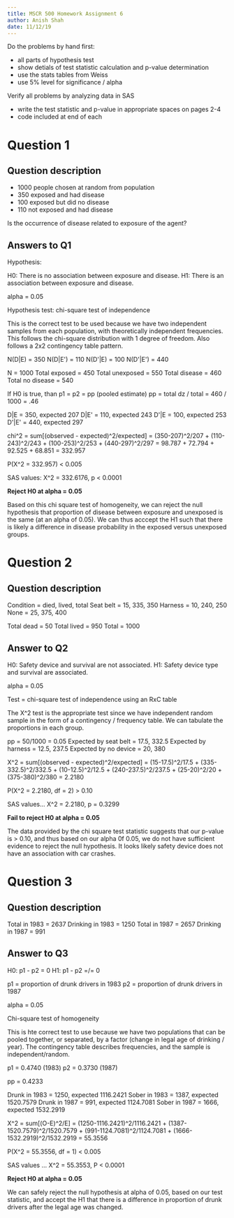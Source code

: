 ```yaml
---
title: MSCR 500 Homework Assignment 6
author: Anish Shah
date: 11/12/19
---
```


Do the problems by hand first: 

- all parts of hypothesis test
- show detials of test statistic calculation and p-value determination
- use the stats tables from Weiss
- use 5% level for significance / alpha

Verify all problems by analyzing data in SAS
- write the test statistic and p-value in appropriate spaces on pages 2-4
- code included at end of each

# Question 1 

## Question description

- 1000 people chosen at random from population
- 350 exposed and had disease
- 100 exposed but did no disease
- 110 not exposed and had disease

Is the occurrence of disease related to exposure of the agent?

## Answers to Q1

Hypothesis:

H0: There is no association between exposure and disease. 
H1: There is an association between exposure and disease. 

alpha = 0.05

Hypothesis test: chi-square test of independence

This is the correct test to be used because we have two independent samples from each population, with theoretically independent frequencies. This follows the chi-square distribution with 1 degree of freedom. Also follows a 2x2 contingency table pattern.

N(D|E) = 350
N(D|E') = 110
N(D'|E) = 100
N(D'|E') = 440

N = 1000
Total exposed = 450
Total unexposed = 550
Total disease = 460
Total no disease = 540

If H0 is true, than p1 = p2 = pp (pooled estimate)
pp = total dz / total = 460 / 1000 = .46

D|E = 350, expected 207
D|E' = 110, expected 243
D'|E = 100, expected 253
D'|E' = 440, expected 297

chi^2 = sum[(observed - expected)^2/expected]
= (350-207)^2/207 + (110-243)^2/243 + (100-253)^2/253 + (440-297)^2/297 
= 98.787 + 72.794 + 92.525 + 68.851
= 332.957

P(X^2 = 332.957) < 0.005

SAS values: X^2 = 332.6176, p < 0.0001

__Reject H0 at alpha = 0.05__

Based on this chi square test of homogeneity, we can reject the null hypothesis that proportion of disease between exposure and unexposed is the same (at an alpha of 0.05). We can thus acccept the H1 such that there is likely a difference in disease probability in the exposed versus unexposed groups.

# Question 2

## Question description

Condition = died, lived, total 
Seat belt = 15, 335, 350
Harness = 10, 240, 250
None = 25, 375, 400

Total dead = 50
Total lived = 950
Total = 1000

## Answer to Q2

H0: Safety device and survival are not associated.
H1: Safety device type and survival are associated.

alpha = 0.05

Test = chi-square test of independence using an RxC table

The X^2 test is the appropriate test since we have independent random sample in the form of a contingency / frequency table. We can tabulate the proportions in each group.

pp = 50/1000 = 0.05
Expected by seat belt = 17.5, 332.5
Expected by harness = 12.5, 237.5
Expected by no device = 20, 380

X^2 = sum[(observed - expected)^2/expected] 
= (15-17.5)^2/17.5 + (335-332.5)^2/332.5 + (10-12.5)^2/12.5 + (240-237.5)^2/237.5 + (25-20)^2/20 + (375-380)^2/380
= 2.2180

P(X^2 = 2.2180, df = 2) > 0.10

SAS values... X^2 = 2.2180, p = 0.3299

__Fail to reject H0 at alpha = 0.05__

The data provided by the chi square test statistic suggests that our p-value is > 0.10, and thus based on our alpha 0f 0.05, we do not have sufficient evidence to reject the null hypothesis. It looks likely safety device does not have an association with car crashes.

# Question 3

## Question description

Total in 1983 = 2637
Drinking in 1983 = 1250
Total in 1987 = 2657
Drinking in 1987 = 991

## Answer to Q3

H0: p1 - p2 = 0 
H1: p1 - p2 =/= 0

p1 = proportion of drunk drivers in 1983
p2 = proportion of drunk drivers in 1987

alpha = 0.05

Chi-square test of homogeneity

This is hte correct test to use because we have two populations that can be pooled together, or separated, by a factor (change in legal age of drinking / year). The contingency table describes frequencies, and the sample is independent/random.

p1 = 0.4740 (1983)
p2 = 0.3730 (1987)

pp = 0.4233

Drunk in 1983 = 1250, expected 1116.2421
Sober in 1983 = 1387, expected 1520.7579
Drunk in 1987 = 991, expected 1124.7081
Sober in 1987 = 1666, expected 1532.2919

X^2 = sum[(O-E)^2/E]
= (1250-1116.2421)^2/1116.2421 + (1387-1520.7579)^2/1520.7579 + (991-1124.7081)^2/1124.7081 + (1666-1532.2919)^2/1532.2919
= 55.3556

P(X^2 = 55.3556, df = 1) < 0.005

SAS values ... X^2 = 55.3553, P < 0.0001

__Reject H0 at alpha = 0.05__

We can safely reject the null hypothesis at alpha of 0.05, based on our test statistic, and accept the H1 that there is a difference in proportion of drunk drivers after the legal age was changed.
